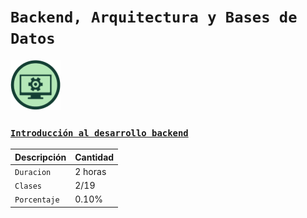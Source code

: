 # `Backend, Arquitectura y Bases de Datos`

<img width="80" height="80" src="./content/assets/logos/Curso_de_introduccion_al_desarrollo_backend.png">

### [`Introducción al desarrollo backend`](./content/Curso_de_introduccion_al_desarrollo_backend.md)

|**Descripción**|**Cantidad**|
|--|--|
|`Duracion`   | 2 horas |
|`Clases`     | 2/19    |
|`Porcentaje` | 0.10%   |